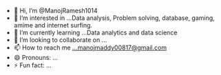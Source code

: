 - 👋 Hi, I’m @ManojRamesh1014
- 👀 I’m interested in ...Data analysis, Problem solving, database, gaming, amime and internet surfing.
- 🌱 I’m currently learning ...Data analytics and data science
- 💞️ I’m looking to collaborate on ...
- 📫 How to reach me ...manojmaddy00817@gmail.com
- 😄 Pronouns: ...
- ⚡ Fun fact: ...

<!---
ManojRamesh1014/ManojRamesh1014 is a ✨ special ✨ repository because its `README.md` (this file) appears on your GitHub profile.
You can click the Preview link to take a look at your changes.
--->
